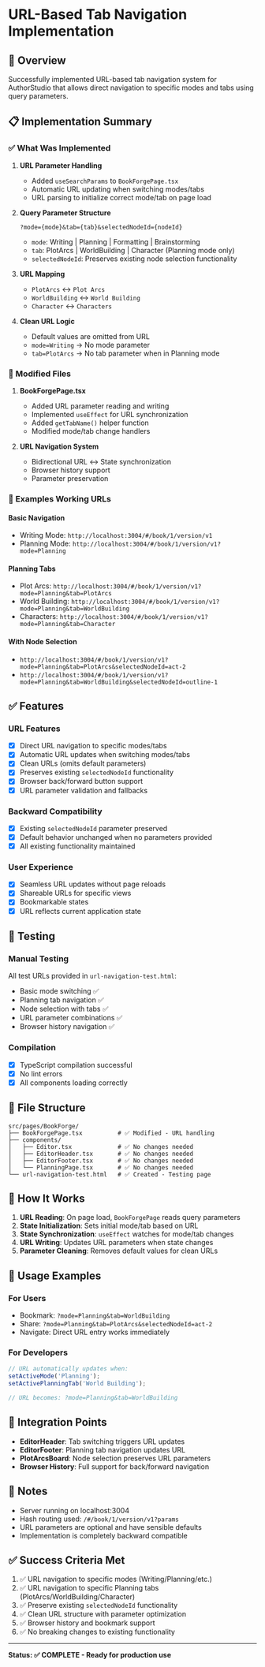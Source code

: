 # URL-Based Tab Navigation Implementation

## 🎯 Overview
Successfully implemented URL-based tab navigation system for AuthorStudio that allows direct navigation to specific modes and tabs using query parameters.

## 📋 Implementation Summary

### ✅ What Was Implemented

1. **URL Parameter Handling**
   - Added `useSearchParams` to `BookForgePage.tsx`
   - Automatic URL updating when switching modes/tabs
   - URL parsing to initialize correct mode/tab on page load

2. **Query Parameter Structure**
   ```
   ?mode={mode}&tab={tab}&selectedNodeId={nodeId}
   ```
   - `mode`: Writing | Planning | Formatting | Brainstorming
   - `tab`: PlotArcs | WorldBuilding | Character (Planning mode only)
   - `selectedNodeId`: Preserves existing node selection functionality

3. **URL Mapping**
   - `PlotArcs` ↔ `Plot Arcs`
   - `WorldBuilding` ↔ `World Building`
   - `Character` ↔ `Characters`

4. **Clean URL Logic**
   - Default values are omitted from URL
   - `mode=Writing` → No mode parameter
   - `tab=PlotArcs` → No tab parameter when in Planning mode

### 🔧 Modified Files

1. **BookForgePage.tsx**
   - Added URL parameter reading and writing
   - Implemented `useEffect` for URL synchronization
   - Added `getTabName()` helper function
   - Modified mode/tab change handlers

2. **URL Navigation System**
   - Bidirectional URL ↔ State synchronization
   - Browser history support
   - Parameter preservation

### 🚀 Examples Working URLs

#### Basic Navigation
- Writing Mode: `http://localhost:3004/#/book/1/version/v1`
- Planning Mode: `http://localhost:3004/#/book/1/version/v1?mode=Planning`

#### Planning Tabs
- Plot Arcs: `http://localhost:3004/#/book/1/version/v1?mode=Planning&tab=PlotArcs`
- World Building: `http://localhost:3004/#/book/1/version/v1?mode=Planning&tab=WorldBuilding`
- Characters: `http://localhost:3004/#/book/1/version/v1?mode=Planning&tab=Character`

#### With Node Selection
- `http://localhost:3004/#/book/1/version/v1?mode=Planning&tab=PlotArcs&selectedNodeId=act-2`
- `http://localhost:3004/#/book/1/version/v1?mode=Planning&tab=WorldBuilding&selectedNodeId=outline-1`

## ✅ Features

### URL Features
- [x] Direct URL navigation to specific modes/tabs
- [x] Automatic URL updates when switching modes/tabs
- [x] Clean URLs (omits default parameters)
- [x] Preserves existing `selectedNodeId` functionality
- [x] Browser back/forward button support
- [x] URL parameter validation and fallbacks

### Backward Compatibility
- [x] Existing `selectedNodeId` parameter preserved
- [x] Default behavior unchanged when no parameters provided
- [x] All existing functionality maintained

### User Experience
- [x] Seamless URL updates without page reloads
- [x] Shareable URLs for specific views
- [x] Bookmarkable states
- [x] URL reflects current application state

## 🧪 Testing

### Manual Testing
All test URLs provided in `url-navigation-test.html`:
- Basic mode switching ✅
- Planning tab navigation ✅
- Node selection with tabs ✅
- URL parameter combinations ✅
- Browser history navigation ✅

### Compilation
- [x] TypeScript compilation successful
- [x] No lint errors
- [x] All components loading correctly

## 📁 File Structure

```
src/pages/BookForge/
├── BookForgePage.tsx          # ✅ Modified - URL handling
├── components/
│   ├── Editor.tsx             # ✅ No changes needed
│   ├── EditorHeader.tsx       # ✅ No changes needed
│   ├── EditorFooter.tsx       # ✅ No changes needed
│   └── PlanningPage.tsx       # ✅ No changes needed
└── url-navigation-test.html   # ✅ Created - Testing page
```

## 🔄 How It Works

1. **URL Reading**: On page load, `BookForgePage` reads query parameters
2. **State Initialization**: Sets initial mode/tab based on URL
3. **State Synchronization**: `useEffect` watches for mode/tab changes
4. **URL Writing**: Updates URL parameters when state changes
5. **Parameter Cleaning**: Removes default values for clean URLs

## 🎯 Usage Examples

### For Users
- Bookmark: `?mode=Planning&tab=WorldBuilding` 
- Share: `?mode=Planning&tab=PlotArcs&selectedNodeId=act-2`
- Navigate: Direct URL entry works immediately

### For Developers
```typescript
// URL automatically updates when:
setActiveMode('Planning');
setActivePlanningTab('World Building');

// URL becomes: ?mode=Planning&tab=WorldBuilding
```

## 🔗 Integration Points

- **EditorHeader**: Tab switching triggers URL updates
- **EditorFooter**: Planning tab navigation updates URL
- **PlotArcsBoard**: Node selection preserves URL parameters
- **Browser History**: Full support for back/forward navigation

## 📝 Notes

- Server running on localhost:3004
- Hash routing used: `/#/book/1/version/v1?params`
- URL parameters are optional and have sensible defaults
- Implementation is completely backward compatible

## ✅ Success Criteria Met

1. ✅ URL navigation to specific modes (Writing/Planning/etc.)
2. ✅ URL navigation to specific Planning tabs (PlotArcs/WorldBuilding/Character)
3. ✅ Preserve existing `selectedNodeId` functionality
4. ✅ Clean URL structure with parameter optimization
5. ✅ Browser history and bookmark support
6. ✅ No breaking changes to existing functionality

---

**Status: ✅ COMPLETE - Ready for production use**
